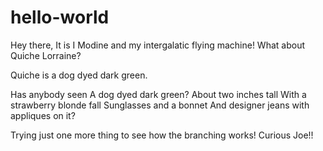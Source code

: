 # hello-world

Hey there,
It is I Modine and my intergalatic flying machine!
What about Quiche Lorraine?

Quiche is a dog dyed dark green.

Has anybody seen
A dog dyed dark green?
About two inches tall
With a strawberry blonde fall
Sunglasses and a bonnet
And designer jeans with appliques on it?

Trying just one more thing to see how the branching works!
Curious Joe!!

